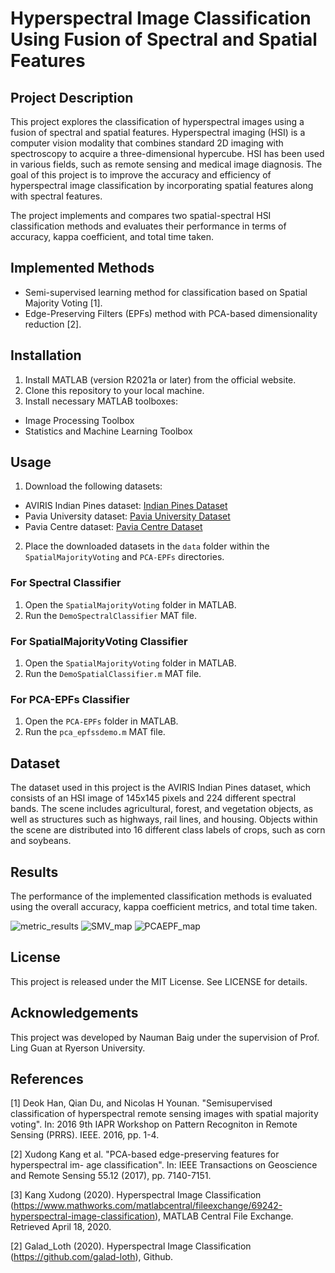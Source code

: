 # Hyperspectral Image Classification Using Fusion of Spectral and Spatial Features
## Project Description
This project explores the classification of hyperspectral images using a fusion of spectral and spatial features. Hyperspectral imaging (HSI) is a computer vision modality that combines standard 2D imaging with spectroscopy to acquire a three-dimensional hypercube. HSI has been used in various fields, such as remote sensing and medical image diagnosis. The goal of this project is to improve the accuracy and efficiency of hyperspectral image classification by incorporating spatial features along with spectral features.

The project implements and compares two spatial-spectral HSI classification methods and evaluates their performance in terms of accuracy, kappa coefficient, and total time taken.

## Implemented Methods
- Semi-supervised learning method for classification based on Spatial Majority Voting [1].
- Edge-Preserving Filters (EPFs) method with PCA-based dimensionality reduction [2].

## Installation
1. Install MATLAB (version R2021a or later) from the official website.
2. Clone this repository to your local machine.
3. Install necessary MATLAB toolboxes:
- Image Processing Toolbox
- Statistics and Machine Learning Toolbox

## Usage
1. Download the following datasets:
- AVIRIS Indian Pines dataset: [Indian Pines Dataset](https://purr.purdue.edu/publications/1947/1)
- Pavia University dataset: [Pavia University Dataset](http://www.ehu.eus/ccwintco/index.php?title=Hyperspectral_Remote_Sensing_Scenes#Pavia_University_scene)
- Pavia Centre dataset: [Pavia Centre Dataset](http://www.ehu.eus/ccwintco/index.php?title=Hyperspectral_Remote_Sensing_Scenes#Pavia_University_scene)

2. Place the downloaded datasets in the `data` folder within the `SpatialMajorityVoting` and `PCA-EPFs` directories.

### For Spectral Classifier
1. Open the `SpatialMajorityVoting` folder in MATLAB.
2. Run the `DemoSpectralClassifier` MAT file.

### For SpatialMajorityVoting Classifier
1. Open the `SpatialMajorityVoting` folder in MATLAB.
2. Run the `DemoSpatialClassifier.m` MAT file.

### For PCA-EPFs Classifier
1. Open the `PCA-EPFs` folder in MATLAB.
2. Run the `pca_epfssdemo.m` MAT file.

## Dataset
The dataset used in this project is the AVIRIS Indian Pines dataset, which consists of an HSI image of 145x145 pixels and 224 different spectral bands. The scene includes agricultural, forest, and vegetation objects, as well as structures such as highways, rail lines, and housing. Objects within the scene are distributed into 16 different class labels of crops, such as corn and soybeans.

## Results
The performance of the implemented classification methods is evaluated using the overall accuracy, kappa coefficient metrics, and total time taken. 

![metric_results](https://user-images.githubusercontent.com/15255699/234968531-943a91df-767a-4b2d-b878-b29460c6b236.png)
![SMV_map](https://user-images.githubusercontent.com/15255699/234968863-95e042a1-8f62-453e-bcd3-126f5a5e7316.png)
![PCAEPF_map](https://user-images.githubusercontent.com/15255699/234968867-19d6b129-9f12-4aa0-af92-db98098a4c88.png)


## License
This project is released under the MIT License. See LICENSE for details.

## Acknowledgements
This project was developed by Nauman Baig under the supervision of Prof. Ling Guan at Ryerson University.

## References
[1] Deok Han, Qian Du, and Nicolas H Younan. "Semisupervised classification of
hyperspectral remote sensing images with spatial majority voting". In: 2016 9th
IAPR Workshop on Pattern Recogniton in Remote Sensing (PRRS). IEEE. 2016,
pp. 1-4.

[2] Xudong Kang et al. "PCA-based edge-preserving features for hyperspectral im-
age classification". In: IEEE Transactions on Geoscience and Remote Sensing
55.12 (2017), pp. 7140-7151.

[3] Kang Xudong (2020). Hyperspectral Image Classification (https://www.mathworks.com/matlabcentral/fileexchange/69242-hyperspectral-image-classification), MATLAB Central File Exchange. Retrieved April 18, 2020.

[2] Galad_Loth (2020). Hyperspectral Image Classification (https://github.com/galad-loth), Github.
